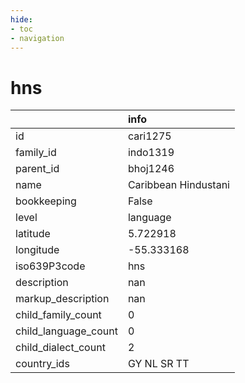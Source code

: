 ```yaml
---
hide:
- toc
- navigation
---
```

# hns
|                      | info                 |
|:---------------------|:---------------------|
| id                   | cari1275             |
| family_id            | indo1319             |
| parent_id            | bhoj1246             |
| name                 | Caribbean Hindustani |
| bookkeeping          | False                |
| level                | language             |
| latitude             | 5.722918             |
| longitude            | -55.333168           |
| iso639P3code         | hns                  |
| description          | nan                  |
| markup_description   | nan                  |
| child_family_count   | 0                    |
| child_language_count | 0                    |
| child_dialect_count  | 2                    |
| country_ids          | GY NL SR TT          |